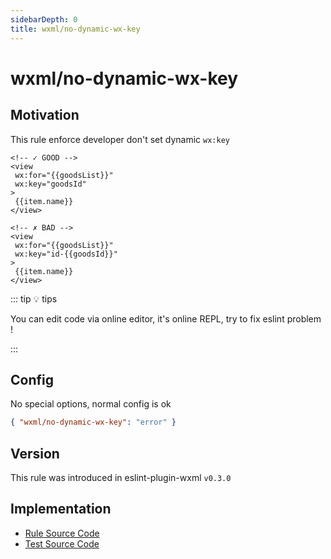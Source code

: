 ```yaml
---
sidebarDepth: 0
title: wxml/no-dynamic-wx-key
---
```


# wxml/no-dynamic-wx-key

## Motivation

This rule enforce developer don't set dynamic `wx:key`

<eslint-code-block :rules="{'wxml/no-dynamic-wx-key': ['error']}" >

```wxml
<!-- ✓ GOOD -->
<view
 wx:for="{{goodsList}}"
 wx:key="goodsId"
>
 {{item.name}}
</view>

<!-- ✗ BAD -->
<view
 wx:for="{{goodsList}}"
 wx:key="id-{{goodsId}}"
>
 {{item.name}}
</view>
```
</eslint-code-block>

::: tip 💡 tips

You can edit code via online editor, it's online REPL, try to fix eslint problem !

:::

## Config

No special options, normal config is ok

```json
{ "wxml/no-dynamic-wx-key": "error" }
```

## Version

This rule was introduced in eslint-plugin-wxml `v0.3.0`

## Implementation

- [Rule Source Code](https://github.com/wxmlfile/eslint-plugin-wxml/tree/main/lib/rules/no-dynamic-wx-key.js)
- [Test Source Code](https://github.com/wxmlfile/eslint-plugin-wxml/tree/main/tests/rules/no-dynamic-wx-key.js)
